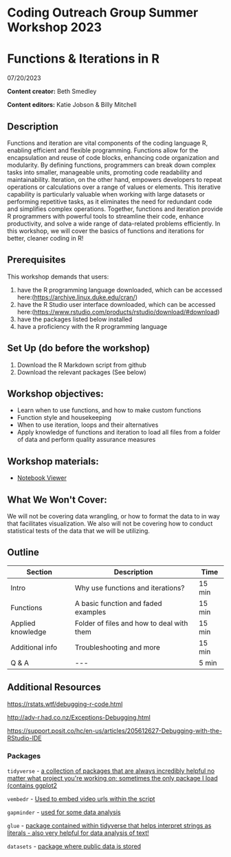 # Coding Outreach Group Summer Workshop 2023
# Functions & Iterations in R
07/20/2023

__**Content creator:**__ Beth Smedley

__**Content editors:**__ Katie Jobson & Billy Mitchell

## Description
Functions and iteration are vital components of the coding language R, enabling efficient and flexible programming. Functions allow for the encapsulation and reuse of code blocks, enhancing code organization and modularity. By defining functions, programmers can break down complex tasks into smaller, manageable units, promoting code readability and maintainability. Iteration, on the other hand, empowers developers to repeat operations or calculations over a range of values or elements. This iterative capability is particularly valuable when working with large datasets or performing repetitive tasks, as it eliminates the need for redundant code and simplifies complex operations. Together, functions and iteration provide R programmers with powerful tools to streamline their code, enhance productivity, and solve a wide range of data-related problems efficiently. In this workshop, we will cover the basics of functions and iterations for better, cleaner coding in R!  

## Prerequisites
This workshop demands that users:
1. have the R programming language downloaded, which can be accessed here:(https://archive.linux.duke.edu/cran/)
2. have the R Studio user interface downloaded, which can be accessed here:(https://www.rstudio.com/products/rstudio/download/#download)
3. have the packages listed below installed
4. have a proficiency with the R programming language


## Set Up (do before the workshop)
1. Download the R Markdown script from github
3. Download the relevant packages (See below)
    
## Workshop objectives:
-   Learn when to use functions, and how to make custom functions
-   Function style and housekeeping
-   When to use iteration, loops and their alternatives
-   Apply knowledge of functions and iteration to load all files from a folder of data and perform quality assurance measures

## Workshop materials:
- [Notebook Viewer](https://tu-coding-outreach-group.github.io/cog_summer_workshops_2023/functions_iterations/index.html)

## What We Won't Cover:
We will not be covering data wrangling, or how to format the data to in way that facilitates visualization. We also will not be covering how to conduct statistical tests of the data that we will be utilizing. 

## Outline
| Section | Description | Time |
| --- | --- | --- |
| Intro | Why use functions and iterations? | 15 min|
| Functions | A basic function and faded examples | 15 min |
| Applied knowledge | Folder of files and how to deal with them | 15 min |
| Additional info | Troubleshooting and more | 15 min |
| Q & A | --- | 5 min |

## Additional Resources
https://rstats.wtf/debugging-r-code.html

http://adv-r.had.co.nz/Exceptions-Debugging.html

https://support.posit.co/hc/en-us/articles/205612627-Debugging-with-the-RStudio-IDE

### Packages
```tidyverse``` - [a collection of packages that are always incredibly helpful no matter what project you're working on; sometimes the only package I load (contains ggplot2](https://www.tidyverse.org/packages/)

```vembedr``` - [Used to embed video urls within the script](https://cran.r-project.org/web/packages/vembedr/vignettes/vembedr.html)

```gapminder``` - [used for some data analysis](https://cran.r-project.org/web/packages/gapminder/index.html)

```glue``` - [package contained within tidyverse that helps interpret strings as literals - also very helpful for data analysis of text!](https://glue.tidyverse.org/)

```datasets``` - [package where public data is stored](https://github.com/huggingface/datasets)
